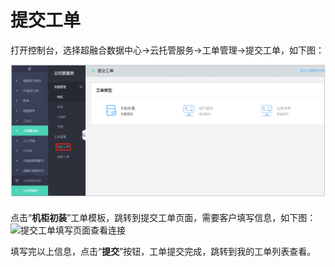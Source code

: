 # 提交工单

打开控制台，选择超融合数据中心->云托管服务->工单管理->提交工单，如下图：</br>
![提交工单页面查看连接](https://github.com/jdcloudcom/cn/blob/cn-Cloud-Cabinet-Service/image/Hyper-Converged-IDC/Cloud-Cabinet-Service/CCS006.png)

点击“**机柜初装**”工单模板，跳转到提交工单页面，需要客户填写信息，如下图：
![提交工单填写页面查看连接](https://github.com/jdcloudcom/cn/blob/cn-Cloud-Cabinet-Service/image/Hyper-Converged-IDC/Cloud-Cabinet-Service/CCS007.jpg)

填写完以上信息，点击“**提交**”按钮，工单提交完成，跳转到我的工单列表查看。
